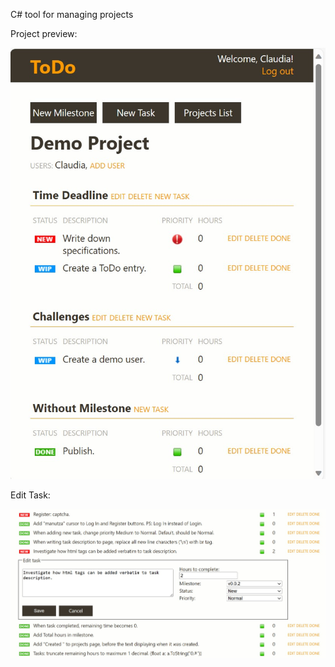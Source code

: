 C# tool for managing projects

Project preview: 

![a](Screenshot2.jpg)

Edit Task:

![b](Screenshot3.jpg)
